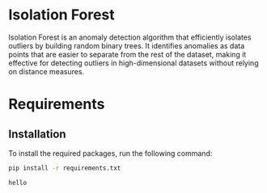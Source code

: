 # Isolation Forest

Isolation Forest is an anomaly detection algorithm that efficiently isolates outliers by building random binary trees. It identifies anomalies as data points that are easier to separate from the rest of the dataset, making it effective for detecting outliers in high-dimensional datasets without relying on distance measures.

# Requirements

## Installation

To install the required packages, run the following command:

```bash
pip install -r requirements.txt

hello